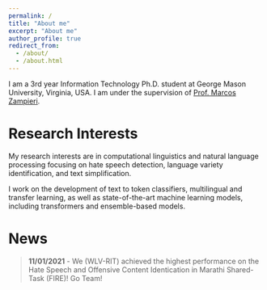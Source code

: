 ```yaml
---
permalink: /
title: "About me"
excerpt: "About me"
author_profile: true
redirect_from:
  - /about/
  - /about.html
---
```


I am a 3rd year Information Technology Ph.D. student at George Mason University, Virginia, USA. I am under the supervision of [Prof. Marcos Zampieri](https://mzampieri.com/).

Research Interests
======
My research interests are in computational linguistics and natural language processing focusing on hate speech detection, language variety identification, and text simplification.

I work on the development of text to token classifiers, multilingual and transfer learning, as well as state-of-the-art machine learning models, including transformers and ensemble-based models.

News
======

>**11/01/2021** - We (WLV-RIT) achieved the highest performance on the Hate Speech and Offensive Content Identication in Marathi Shared-Task (FIRE)! Go Team!
